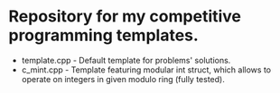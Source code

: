 # Repository for my competitive programming templates.

* template.cpp - Default template for problems' solutions. 
* c_mint.cpp - Template featuring modular int struct, which allows to operate on integers in given modulo ring (fully tested).
